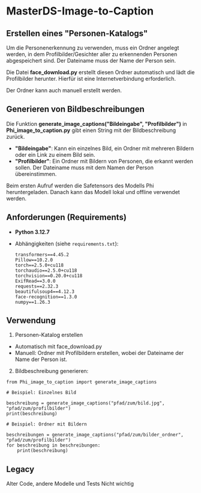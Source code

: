 # MasterDS-Image-to-Caption

## Erstellen eines "Personen-Katalogs"

Um die Personenerkennung zu verwenden, muss ein Ordner angelegt werden, in dem Profilbilder/Gesichter aller zu erkennenden Personen abgespeichert sind. Der Dateiname muss der Name der Person sein.

Die Datei **face_download.py** erstellt diesen Ordner automatisch und lädt die Profilbilder herunter. Hierfür ist eine Internetverbindung erforderlich.

Der Ordner kann auch manuell erstellt werden.

## Generieren von Bildbeschreibungen

Die Funktion **generate_image_captions("Bildeingabe", "Profilbilder")** in **Phi_image_to_caption.py** gibt einen String mit der Bildbeschreibung zurück.

- **"Bildeingabe"**: Kann ein einzelnes Bild, ein Ordner mit mehreren Bildern oder ein Link zu einem Bild sein.
- **"Profilbilder"**: Ein Ordner mit Bildern von Personen, die erkannt werden sollen. Der Dateiname muss mit dem Namen der Person übereinstimmen.

Beim ersten Aufruf werden die Safetensors des Modells Phi heruntergeladen. Danach kann das Modell lokal und offline verwendet werden.

## Anforderungen (Requirements)

- **Python 3.12.7**
- Abhängigkeiten (siehe `requirements.txt`):

  ```plaintext
  transformers==4.45.2
  Pillow==10.2.0
  torch==2.5.0+cu118
  torchaudio==2.5.0+cu118
  torchvision==0.20.0+cu118
  ExifRead==3.0.0
  requests==2.32.3
  beautifulsoup4==4.12.3
  face-recognition==1.3.0
  numpy==1.26.3

## Verwendung
1. Personen-Katalog erstellen
- Automatisch mit face_download.py
- Manuell: Ordner mit Profilbildern erstellen, wobei der Dateiname der Name der Person ist.

2. Bildbeschreibung generieren:
```
from Phi_image_to_caption import generate_image_captions

# Beispiel: Einzelnes Bild

beschreibung = generate_image_captions("pfad/zum/bild.jpg", "pfad/zum/profilbilder")
print(beschreibung)

# Beispiel: Ordner mit Bildern

beschreibungen = generate_image_captions("pfad/zum/bilder_ordner", "pfad/zum/profilbilder")
for beschreibung in beschreibungen:
    print(beschreibung)
```

## Legacy
Alter Code, andere Modelle und Tests
Nicht wichtig
